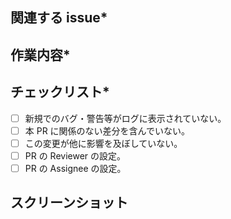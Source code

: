 ## 関連する issue\*

<!--
次のいずれかを書いてください。
#issue番号（マージ時にまだ issue を close してはいけない場合）
Closes #番号（マージ時に issue を自動的に close させる場合）
-->

## 作業内容\*

<!-- 変更箇所および内容 -->

## チェックリスト\*

- [ ] 新規でのバグ・警告等がログに表示されていない。
- [ ] 本 PR に関係のない差分を含んでいない。
- [ ] この変更が他に影響を及ぼしていない。
- [ ] PR の Reviewer の設定。
- [ ] PR の Assignee の設定。

## スクリーンショット

<!-- UIの変更があれば -->
